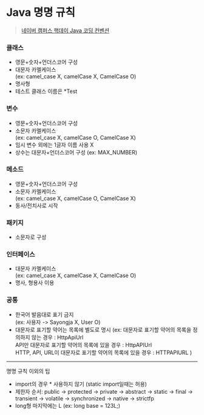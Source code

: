 # Java 명명 규칙
> [네이버 캠퍼스 핵데이 Java 코딩 컨벤션](https://naver.github.io/hackday-conventions-java/)

### 클래스
- 영문+숫자+언더스코어 구성
- 대문자 카멜케이스   
  (ex: camel_case X, camelCase X, CamelCase O)
- 명사형
- 테스트 클래스 이름은 *Test

### 변수
- 영문+숫자+언더스코어 구성
- 소문자 카멜케이스  
  (ex: camel_case X, camelCase O, CamelCase X)
- 임시 변수 외에는 1글자 이름 사용 X
- 상수는 대문자+언더스코어 구성
  (ex: MAX_NUMBER)

### 메소드
- 영문+숫자+언더스코어 구성
- 소문자 카멜케이스  
  (ex: camel_case X, camelCase O, CamelCase X)
- 동사/전치사로 시작

### 패키지
- 소문자로 구성

### 인터페이스
- 대문자 카멜케이스  
  (ex: camel_case X, camelCase X, CamelCase O)
- 명사, 형용사 이용

### 공통
- 한국어 발음대로 표기 금지  
  (ex: 사용자 -> Sayongja X, User O)
- 대문자로 표기할 약어는 목록에 별도로 명시
  (ex: 대문자로 표기할 약어의 목록을 정의하지 않는 경우 : HttpApiUrl  
       API만 대문자로 표기할 약어의 목록에 있을 경우 : HttpAPIUrl  
       HTTP, API, URL이 대문자로 표기할 약어의 목록에 있을 경우 : HTTPAPIURL )  

***
명명 규칙 이외의 팁
- import의 경우 * 사용하지 않기 (static import일때는 허용)
- 제한자 순서: public -> protected -> private -> abstract -> static -> final -> transient -> volatile -> synchronized -> native -> strictfp
- long형 마지막에는 L (ex: long base = 123L;)